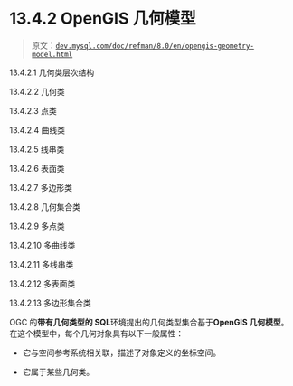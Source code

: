# 13.4.2 OpenGIS 几何模型

> 原文：[`dev.mysql.com/doc/refman/8.0/en/opengis-geometry-model.html`](https://dev.mysql.com/doc/refman/8.0/en/opengis-geometry-model.html)

13.4.2.1 几何类层次结构

13.4.2.2 几何类

13.4.2.3 点类

13.4.2.4 曲线类

13.4.2.5 线串类

13.4.2.6 表面类

13.4.2.7 多边形类

13.4.2.8 几何集合类

13.4.2.9 多点类

13.4.2.10 多曲线类

13.4.2.11 多线串类

13.4.2.12 多表面类

13.4.2.13 多边形集合类

OGC 的**带有几何类型的 SQL**环境提出的几何类型集合基于**OpenGIS 几何模型**。在这个模型中，每个几何对象具有以下一般属性：

+   它与空间参考系统相关联，描述了对象定义的坐标空间。

+   它属于某些几何类。
